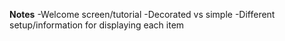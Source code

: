 **Notes**
-Welcome screen/tutorial
-Decorated vs simple
-Different setup/information for displaying each item

